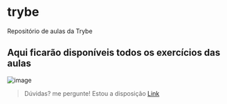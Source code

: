 # trybe
Repositório de aulas da Trybe

## Aqui ficarão disponíveis todos os exercícios das aulas

![image](https://user-images.githubusercontent.com/11057411/90800659-5507fc00-e2eb-11ea-851f-263569e73961.png)

> Dúvidas? me pergunte! Estou a disposição
[Link](https://google.com)
